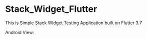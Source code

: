 # Stack_Widget_Flutter

This is Simple Stack Widget Testing Application built on Flutter 3.7

Android View:
